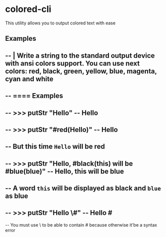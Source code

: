 # colored-cli

This utility allows you to output colored text with ease

## Examples

-- | Write a string to the standard output device with ansi colors support. You can use next colors: red, black, green, yellow, blue, magenta, cyan and white
--
-- ==== __Examples__
--
-- >>> putStr "Hello"
-- Hello
--
-- >>> putStr "#red(Hello)"
-- Hello
--
-- But this time `Hello` will be red
--
-- >>> putStr "Hello, #black(this) will be #blue(blue)"
-- Hello, this will be blue
--
-- A word `this` will be displayed as black and `blue` as blue
--
-- >>> putStr "Hello \\#"
-- Hello #
--
-- You must use \\ to be able to contain # because otherwise it'be a syntax error

